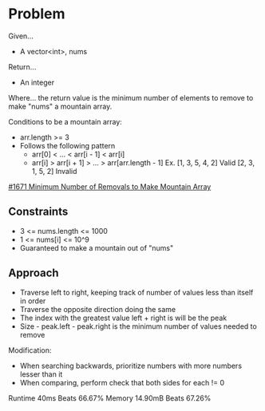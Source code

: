 
# Problem
Given...
- A vector\<int>, nums

Return...
- An integer

Where...
the return value is the minimum number of elements to remove to make "nums" a
mountain array.

Conditions to be a mountain array:
- arr.length >= 3
- Follows the following pattern
    - arr\[0] < ... < arr\[i - 1] < arr\[i]
    - arr\[i] > arr\[i + 1] > ... > arr\[arr.length - 1]
Ex. \[1, 3, 5, 4, 2] Valid
    \[2, 3, 1, 5, 2] Invalid

[#1671 Minimum Number of Removals to Make Mountain Array](https://leetcode.com/problems/minimum-number-of-removals-to-make-mountain-array/description/)

## Constraints
- 3 <= nums.length <= 1000
- 1 <= nums\[i] <= 10^9
- Guaranteed to make a mountain out of "nums"

## Approach
- Traverse left to right, keeping track of number of values less than itself in order
- Traverse the opposite direction doing the same
- The index with the greatest value left + right is will be the peak
- Size - peak.left - peak.right is the minimum number of values needed to remove

Modification:
- When searching backwards, prioritize numbers with more numbers lesser than it
- When comparing, perform check that both sides for each != 0

Runtime 40ms Beats 66.67%
Memory 14.90mB Beats 67.26%

